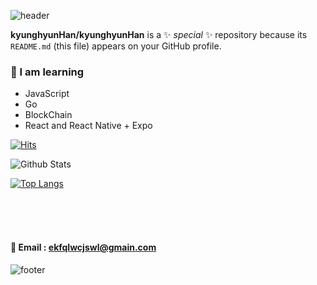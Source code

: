 ![header](https://capsule-render.vercel.app/api?type=waving&color=gradient&height=300&section=header&text=kyunghyun%20codding&fontSize=90)



**kyunghyunHan/kyunghyunHan** is a ✨ _special_ ✨ repository because its `README.md` (this file) appears on your GitHub profile.

### 🥕 I am learning 
- JavaScript
- Go
- BlockChain
- React and React Native + Expo 

[![Hits](https://hits.seeyoufarm.com/api/count/incr/badge.svg?url=https%3A%2F%2Fgithub.com%2FkyunghyunHan&count_bg=%238B08C0&title_bg=%23C20000&icon=node-dot-js.svg&icon_color=%23403535&title=hits&edge_flat=true)](https://hits.seeyoufarm.com)




![Github Stats](https://github-readme-stats.vercel.app/api?username=kyunghyunHan&show_icons=true&theme=radical)


[![Top Langs](https://github-readme-stats.vercel.app/api/top-langs/?username=kyunghyunHan&layout=compact)](https://github.com/kyunghyunHan/github-readme-stats)




<br><br><br>


#### 📧 Email : ekfqlwcjswl@gmain.com

![footer](https://capsule-render.vercel.app/api?type=wave&color=auto&height=200&section=footer&text=%20&fontSize=90)


